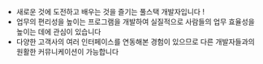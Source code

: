 - 새로운 것에 도전하고 배우는 것을 즐기는 풀스택 개발자입니다 !
- 업무의 편리성을 높이는 프로그램을 개발하여 실질적으로 사람들의 업무 효율성을 높이는 데에 관심이 있습니다
- 다양한 고객사의 여러 인터페이스를 연동해본 경험이 있으므로 다른 개발자들과의 원활한 커뮤니케이션이 가능합니다